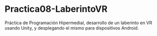 # Practica08-LaberintoVR
Práctica de Programación Hipermedial, desarrollo de un laberinto en VR usando Unity, y desplegando el mismo para dispositivos Android.
